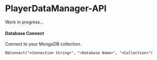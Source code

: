 # PlayerDataManager-API
Work in progress...


#### Database Connect

Connect to your MongoDB collection.

    DbConnect("<Connection String>", "<Database Name>", "<Collection>")
